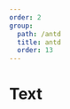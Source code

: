 ```yaml
---
order: 2
group:
  path: /antd
  title: antd
  order: 13
---
```


# Text

<code src="./_demo.tsx"
  title='测试antd中媒体组件Text'
  desc='使用自动配置查看效果'
  defaultShowCode=true
/>
